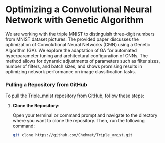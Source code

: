 # Optimizing a Convolutional Neural Network with Genetic Algorithm

We are working with the triple MNIST to distinguish three-digit numbers from MNIST dataset pictures. The provided paper discusses the optimization of Convolutional Neural Networks (CNN) using a Genetic Algorithm (GA). We explore the adaptation of GA for automated hyperparameter tuning and architectural configuration of CNNs. The method allows for dynamic adjustments of parameters such as filter sizes, number of filters, and batch sizes, and shows promising results in optimizing network performance on image classification tasks.

### Pulling a Repository from GitHub

To pull the Triple_mnist repository from GitHub, follow these steps:

1. **Clone the Repository:**

   Open your terminal or command prompt and navigate to the directory where you want to clone the repository. Then, run the following command:

   ```bash
   git clone https://github.com/Chehmet/Triple_mnist.git
